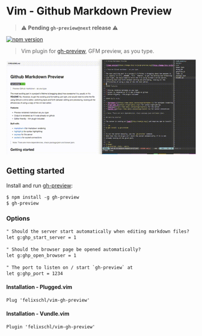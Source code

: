 # Vim - Github Markdown Preview

> :warning: **Pending `gh-preview@next` release** :warning:

[![npm version](https://badge.fury.io/js/gh-preview.svg)](http://badge.fury.io/js/gh-preview)

> Vim plugin for [gh-preview](https://github.com/felixschl/gh-preview), GFM
> preview, as you type.

![preview](https://raw.githubusercontent.com/felixSchl/felixSchl.github.io/master/gh-preview/preview.gif)

## Getting started

Install and run [gh-preview](https://github.com/felixschl/gh-preview):

```
$ npm install -g gh-preview
$ gh-preview
```

### Options

```vim
" Should the server start automatically when editing markdown files?
let g:ghp_start_server = 1

" Should the browser page be opened automatically?
let g:ghp_open_browser = 1

" The port to listen on / start `gh-preview` at
let g:ghp_port = 1234
```

#### Installation - Plugged.vim

```vim
Plug 'felixschl/vim-gh-preview'
```

#### Installation - Vundle.vim

```vim
Plugin 'felixschl/vim-gh-preview'
```
